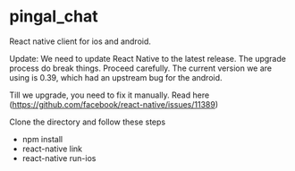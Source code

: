 # pingal_chat

React native client for ios and android. 

Update: We need to update React Native to the latest release. The upgrade process do break things. Proceed carefully. 
The current version we are using is 0.39, which had an upstream bug for the android. 

Till we upgrade, you need to fix it manually. Read here (https://github.com/facebook/react-native/issues/11389)

Clone the directory and follow these steps
* npm install
* react-native link
* react-native run-ios
